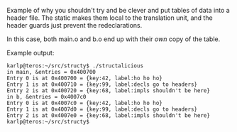 Example of why you shouldn't try and be clever and put tables of data
into a header file.  The static makes them local to the translation unit,
and the header guards just prevent the redeclarations.

In this case, both main.o and b.o end up with their _own_ copy of the table.

Example output:

    karlp@teros:~/src/structy$ ./structalicious
    in main, &entries = 0x400700
    Entry 0 is at 0x400700 = {key:42, label:ho ho ho}
    Entry 1 is at 0x400710 = {key:99, label:decls go to headers}
    Entry 2 is at 0x400720 = {key:68, label:impls shouldn't be here}
    in b, &entries = 0x4007c0
    Entry 0 is at 0x4007c0 = {key:42, label:ho ho ho}
    Entry 1 is at 0x4007d0 = {key:99, label:decls go to headers}
    Entry 2 is at 0x4007e0 = {key:68, label:impls shouldn't be here}
    karlp@teros:~/src/structy$


